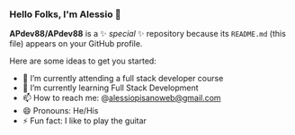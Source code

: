 ### Hello Folks, I'm Alessio 👋


**APdev88/APdev88** is a ✨ _special_ ✨ repository because its `README.md` (this file) appears on your GitHub profile.

Here are some ideas to get you started:

- 🔭 I’m currently attending a full stack developer course
- 🌱 I’m currently learning Full Stack Development
- 📫 How to reach me: @alessiopisanoweb@gmail.com
- 😄 Pronouns: He/His
- ⚡ Fun fact: I like to play the guitar

